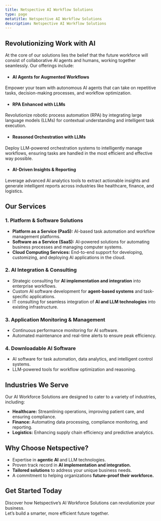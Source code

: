 ```yaml
---
title: Netspective AI Workflow Solutions
type: page
metatitle: Netspective AI Workflow Solutions
description: Netspective AI Workflow Solutions
---
```


## Revolutionizing Work with AI

At the core of our solutions lies the belief that the future workforce will consist of collaborative AI agents and humans, working together seamlessly. Our offerings include:

- #### AI Agents for Augmented Workflows
Empower your team with autonomous AI agents that can take on repetitive tasks, decision-making processes, and workflow optimization.

- #### RPA Enhanced with LLMs
Revolutionize robotic process automation (RPA) by integrating large language models (LLMs) for contextual understanding and intelligent task execution.

- #### Reasoned Orchestration with LLMs
Deploy LLM-powered orchestration systems to intelligently manage workflows, ensuring tasks are handled in the most efficient and effective way possible.

- #### AI-Driven Insights & Reporting
Leverage advanced AI analytics tools to extract actionable insights and generate intelligent reports across industries like healthcare, finance, and logistics.

## Our Services

### 1. Platform & Software Solutions

- **Platform as a Service (PaaS):** AI-based task automation and workflow management platforms.
- **Software as a Service (SaaS):** AI-powered solutions for automating business processes and managing computer systems.
- **Cloud Computing Services:** End-to-end support for developing, customizing, and deploying AI applications in the cloud.

### 2. AI Integration & Consulting

- Strategic consulting for **AI implementation and integration** into enterprise workflows.
- Custom AI software development for **agent-based systems** and task-specific applications.
- IT consulting for seamless integration of **AI and LLM technologies** into existing infrastructure.

### 3. Application Monitoring & Management

- Continuous performance monitoring for AI software.
- Automated maintenance and real-time alerts to ensure peak efficiency.

### 4. Downloadable AI Software

- AI software for task automation, data analytics, and intelligent control systems.
- LLM-powered tools for workflow optimization and reasoning.

## Industries We Serve

Our AI Workforce Solutions are designed to cater to a variety of industries, including:

- **Healthcare:** Streamlining operations, improving patient care, and ensuring compliance.
- **Finance:** Automating data processing, compliance monitoring, and reporting.
- **Logistics:** Enhancing supply chain efficiency and predictive analytics.

## Why Choose Netspective?

- Expertise in **agentic AI** and LLM technologies.
- Proven track record in **AI implementation and integration.**
- **Tailored solutions** to address your unique business needs.
- A commitment to helping organizations **future-proof their workforce.**

## Get Started Today

Discover how Netspective’s AI Workforce Solutions can revolutionize your business.  
Let’s build a smarter, more efficient future together.

